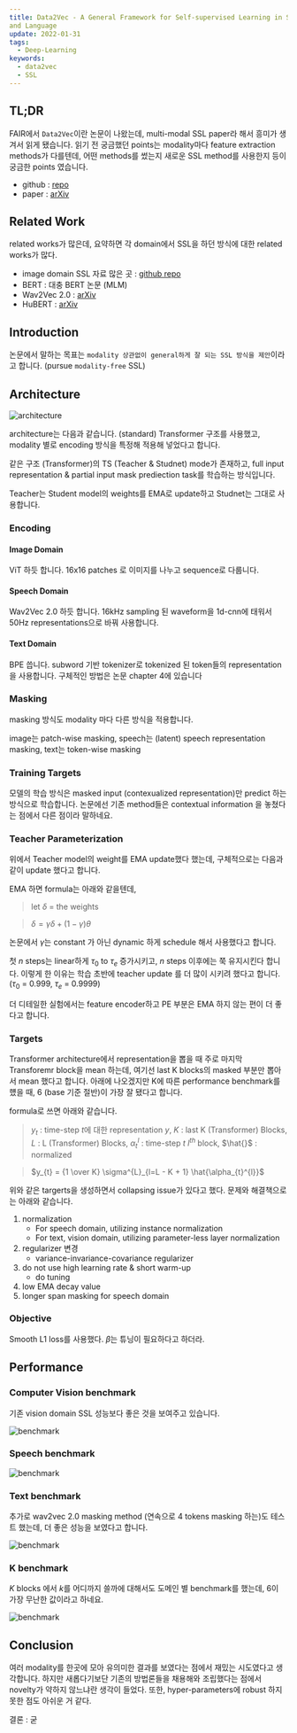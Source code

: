 ```yaml
---
title: Data2Vec - A General Framework for Self-supervised Learning in Speech, Vision
and Language
update: 2022-01-31
tags:
  - Deep-Learning
keywords:
  - data2vec
  - SSL
---
```


## TL;DR

FAIR에서 `Data2Vec`이란 논문이 나왔는데, multi-modal SSL paper라 해서 흥미가 생겨서 읽게 됐습니다. 읽기 전 궁금했던 points는 modality마다 feature extraction methods가 다를텐데, 어떤 methods를 썼는지 새로운 SSL method를 사용한지 등이 궁금한 points 였습니다.

* github : [repo](https://github.com/pytorch/fairseq/tree/main/examples/data2vec)
* paper : [arXiv](https://scontent-ssn1-1.xx.fbcdn.net/v/t39.8562-6/271974914_483120576492438_4239522333319653600_n.pdf?_nc_cat=107&ccb=1-5&_nc_sid=ae5e01&_nc_ohc=9HtSivaeiYUAX_1c9_p&_nc_ht=scontent-ssn1-1.xx&oh=00_AT8HvfocQusNWG2UUeuUs-uPCgg1CowqROfH2TBtN4W8PA&oe=61FBE0D1)

## Related Work

related works가 많은데, 요약하면 각 domain에서 SSL을 하던 방식에 대한 related works가 많다.

* image domain SSL 자료 많은 곳 : [github repo](https://github.com/facebookresearch/vissl)
* BERT : 대충 BERT 논문 (MLM)
* Wav2Vec 2.0 : [arXiv](https://arxiv.org/abs/2006.11477)
* HuBERT : [arXiv](https://arxiv.org/abs/2106.07447)

## Introduction

논문에서 말하는 목표는 `modality 상관없이 general하게 잘 되는 SSL 방식을 제안`이라고 합니다. (pursue `modality-free` SSL)

## Architecture

![architecture](./architecture.png)

architecture는 다음과 같습니다. (standard) Transformer 구조를 사용했고, modality 별로 encoding 방식을 특정해 적용해 넣었다고 합니다.

같은 구조 (Transformer)의 TS (Teacher & Studnet) mode가 존재하고, full input representation & partial input mask prediection task를 학습하는 방식입니다.

Teacher는 Student model의 weights를 EMA로 update하고 Studnet는 그대로 사용합니다.

### Encoding

#### Image Domain

ViT 하듯 합니다. 16x16 patches 로 이미지를 나누고 sequence로 다룹니다.

#### Speech Domain

Wav2Vec 2.0 하듯 합니다. 16kHz sampling 된 waveform을 1d-cnn에 태워서 50Hz representations으로 바꿔 사용합니다.

#### Text Domain

BPE 씁니다. subword 기반 tokenizer로 tokenized 된 token들의 representation을 사용합니다. 구체적인 방법은 논문 chapter 4에 있습니다

### Masking

masking 방식도 modality 마다 다른 방식을 적용합니다.

image는 patch-wise masking, speech는 (latent) speech representation masking, text는 token-wise masking

### Training Targets

모델의 학습 방식은 masked input (contexualized representation)만 predict 하는 방식으로 학습합니다. 논문에선 기존 method들은 contextual information 을 놓쳤다는 점에서 다른 점이라 말하네요.

### Teacher Parameterization

위에서 Teacher model의 weight를 EMA update했다 했는데, 구체적으로는 다음과 같이 update 했다고 합니다.

EMA 하면 formula는 아래와 같을텐데,

> let $\delta$ = the weights

> $\delta = \gamma \delta + (1 - \gamma) \theta$

논문에서 $\gamma$는 constant 가 아닌 dynamic 하게 schedule 해서 사용했다고 합니다.

첫 $n$ steps는 linear하게 $\tau_{0}$ to $\tau_{e}$ 증가시키고, $n$ steps 이후에는 쭉 유지시킨다 합니다. 이렇게 한 이유는 학습 초반에 teacher update 를 더 많이 시키려 했다고 합니다. ($\tau_{0}$ = 0.999, $\tau_{e}$ = 0.9999)

더 디테일한 실험에서는 feature encoder하고 PE 부분은 EMA 하지 않는 편이 더 좋다고 합니다.

### Targets

Transformer architecture에서 representation을 뽑을 때 주로 마지막 Transforemr block을 mean 하는데, 여기선 last K blocks의 masked 부분만 뽑아서 mean 했다고 합니다. 아래에 나오겠지만 K에 따른 performance benchmark를 헀을 때, 6 (base 기준 절반)이 가장 잘 됐다고 합니다.

formula로 쓰면 아래와 같습니다.

> $y_{t}$ : time-step $t$에 대한 representation $y$,
> $K$ : last K (Transformer) Blocks,
> $L$ : L (Transformer) Blocks,
> $\alpha_{t}^{l}$ : time-step $t$ $l^{th}$ block,
> $\hat{}$ : normalized

> $y_{t} = {1 \over K} \sigma^{L}_{l=L - K + 1} \hat{\alpha_{t}^{l}}$

위와 같은 targerts을 생성하면서 collapsing issue가 있다고 했다. 문제와 해결책으로는 아래와 같습니다.

1. normalization
   * For speech domain, utilizing instance normalization
   * For text, vision domain, utilizing parameter-less layer normalization
2. regularizer 변경
   * variance-invariance-covariance regularizer
3. do not use high learning rate & short warm-up
   * do tuning
4. low EMA decay value
5. longer span masking for speech domain

### Objective

Smooth L1 loss를 사용했다. $\beta$는 튜닝이 필요하다고 하더라.

## Performance

### Computer Vision benchmark

기존 vision domain SSL 성능보다 좋은 것을 보여주고 있습니다.

![benchmark](./vision_benchmark.png)

### Speech benchmark

![benchmark](./speech_benchmark.png)

### Text benchmark

추가로 wav2vec 2.0 masking method (연속으로 4 tokens masking 하는)도 테스트 했는데, 더 좋은 성능을 보였다고 합니다.

![benchmark](./text_benchmark.png)

### K benchmark

$K$ blocks 에서 $k$를 어디까지 쓸까에 대해서도 도메인 별 benchmark를 했는데, 6이 가장 무난한 값이라고 하네요.

![benchmark](./k_benchmark.png)

## Conclusion

여러 modality를 한곳에 모아 유의미한 결과를 보였다는 점에서 재밌는 시도였다고 생각합니다. 하지만 새롭다기보단 기존의 방법론들을 채용해와 조립했다는 점에서 novelty가 약하지 않느냐란 생각이 들었다. 또한, hyper-parameters에 robust 하지 못한 점도 아쉬운 거 같다.

결론 : 굳
